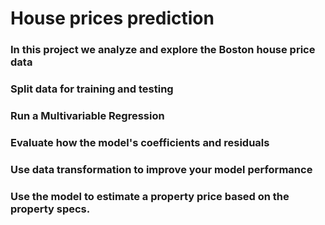 # House prices prediction

### In this project we analyze and explore the Boston house price data

### Split data for training and testing

### Run a Multivariable Regression

### Evaluate how the model's coefficients and residuals

### Use data transformation to improve your model performance

### Use the model to estimate a property price based on the property specs.
